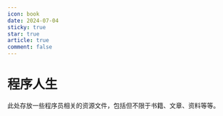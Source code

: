 ```yaml
---
icon: book
date: 2024-07-04
sticky: true
star: true
article: true
comment: false
---
```


# 程序人生

此处存放一些程序员相关的资源文件，包括但不限于书籍、文章、资料等等。

